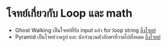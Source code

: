# โจทย์เกี่ยวกับ Loop และ math

- Ghost Walking เป็นโจทย์ที่รับ input แล้ว for loop string [ลิ้งโจทย์](https://elabsheet.org/elab/taskpads/show/5g1bvdxjaz/)
- Pyramid เป็นโจทย์วาดรูป และ นับจำนวนตัวอักษรที่วาดไปทั้งหมด [ลิ้งโจทย์](https://elabsheet.org/elab/taskpads/show/l52plmaulx/)
